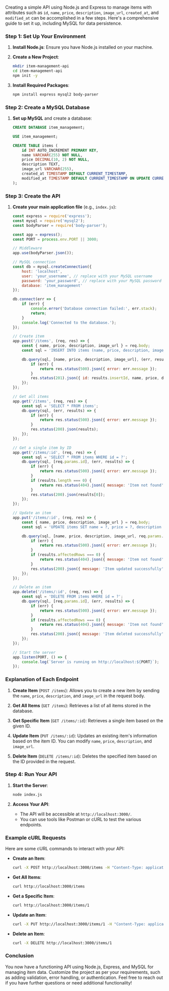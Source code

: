 Creating a simple API using Node.js and Express to manage items with attributes such as `id`, `name`, `price`, `description`, `image_url`, `created_at`, and `modified_at` can be accomplished in a few steps. Here's a comprehensive guide to set it up, including MySQL for data persistence.

### Step 1: Set Up Your Environment

1. **Install Node.js**: Ensure you have Node.js installed on your machine.

2. **Create a New Project**:
   ```bash
   mkdir item-management-api
   cd item-management-api
   npm init -y
   ```

3. **Install Required Packages**:
   ```bash
   npm install express mysql2 body-parser
   ```

### Step 2: Create a MySQL Database

1. **Set up MySQL** and create a database:

   ```sql
   CREATE DATABASE item_management;

   USE item_management;

   CREATE TABLE items (
       id INT AUTO_INCREMENT PRIMARY KEY,
       name VARCHAR(255) NOT NULL,
       price DECIMAL(10, 2) NOT NULL,
       description TEXT,
       image_url VARCHAR(255),
       created_at TIMESTAMP DEFAULT CURRENT_TIMESTAMP,
       modified_at TIMESTAMP DEFAULT CURRENT_TIMESTAMP ON UPDATE CURRENT_TIMESTAMP
   );
   ```

### Step 3: Create the API

1. **Create your main application file** (e.g., `index.js`):

   ```javascript
   const express = require('express');
   const mysql = require('mysql2');
   const bodyParser = require('body-parser');

   const app = express();
   const PORT = process.env.PORT || 3000;

   // Middleware
   app.use(bodyParser.json());

   // MySQL connection
   const db = mysql.createConnection({
       host: 'localhost',
       user: 'your_username', // replace with your MySQL username
       password: 'your_password', // replace with your MySQL password
       database: 'item_management'
   });

   db.connect(err => {
       if (err) {
           console.error('Database connection failed:', err.stack);
           return;
       }
       console.log('Connected to the database.');
   });

   // Create item
   app.post('/items', (req, res) => {
       const { name, price, description, image_url } = req.body;
       const sql = 'INSERT INTO items (name, price, description, image_url) VALUES (?, ?, ?, ?)';

       db.query(sql, [name, price, description, image_url], (err, results) => {
           if (err) {
               return res.status(500).json({ error: err.message });
           }
           res.status(201).json({ id: results.insertId, name, price, description, image_url });
       });
   });

   // Get all items
   app.get('/items', (req, res) => {
       const sql = 'SELECT * FROM items';
       db.query(sql, (err, results) => {
           if (err) {
               return res.status(500).json({ error: err.message });
           }
           res.status(200).json(results);
       });
   });

   // Get a single item by ID
   app.get('/items/:id', (req, res) => {
       const sql = 'SELECT * FROM items WHERE id = ?';
       db.query(sql, [req.params.id], (err, results) => {
           if (err) {
               return res.status(500).json({ error: err.message });
           }
           if (results.length === 0) {
               return res.status(404).json({ message: 'Item not found' });
           }
           res.status(200).json(results[0]);
       });
   });

   // Update an item
   app.put('/items/:id', (req, res) => {
       const { name, price, description, image_url } = req.body;
       const sql = 'UPDATE items SET name = ?, price = ?, description = ?, image_url = ? WHERE id = ?';

       db.query(sql, [name, price, description, image_url, req.params.id], (err, results) => {
           if (err) {
               return res.status(500).json({ error: err.message });
           }
           if (results.affectedRows === 0) {
               return res.status(404).json({ message: 'Item not found' });
           }
           res.status(200).json({ message: 'Item updated successfully' });
       });
   });

   // Delete an item
   app.delete('/items/:id', (req, res) => {
       const sql = 'DELETE FROM items WHERE id = ?';
       db.query(sql, [req.params.id], (err, results) => {
           if (err) {
               return res.status(500).json({ error: err.message });
           }
           if (results.affectedRows === 0) {
               return res.status(404).json({ message: 'Item not found' });
           }
           res.status(200).json({ message: 'Item deleted successfully' });
       });
   });

   // Start the server
   app.listen(PORT, () => {
       console.log(`Server is running on http://localhost:${PORT}`);
   });
   ```

### Explanation of Each Endpoint

1. **Create Item** (`POST /items`): Allows you to create a new item by sending the `name`, `price`, `description`, and `image_url` in the request body.

2. **Get All Items** (`GET /items`): Retrieves a list of all items stored in the database.

3. **Get Specific Item** (`GET /items/:id`): Retrieves a single item based on the given ID.

4. **Update Item** (`PUT /items/:id`): Updates an existing item's information based on the item ID. You can modify `name`, `price`, `description`, and `image_url`.

5. **Delete Item** (`DELETE /items/:id`): Deletes the specified item based on the ID provided in the request.

### Step 4: Run Your API

1. **Start the Server**:
   ```bash
   node index.js
   ```

2. **Access Your API**:
    - The API will be accessible at `http://localhost:3000/`.
    - You can use tools like Postman or cURL to test the various endpoints.

### Example cURL Requests

Here are some cURL commands to interact with your API:

- **Create an Item**:
   ```bash
   curl -X POST http://localhost:3000/items -H "Content-Type: application/json" -d '{"name": "Sample Item", "price": 19.99, "description": "A sample item for sale", "image_url": "http://example.com/image.png"}'
   ```

- **Get All Items**:
   ```bash
   curl http://localhost:3000/items
   ```

- **Get a Specific Item**:
   ```bash
   curl http://localhost:3000/items/1
   ```

- **Update an Item**:
   ```bash
   curl -X PUT http://localhost:3000/items/1 -H "Content-Type: application/json" -d '{"name": "Updated Item", "price": 29.99, "description": "An updated description", "image_url": "http://example.com/newimage.png"}'
   ```

- **Delete an Item**:
   ```bash
   curl -X DELETE http://localhost:3000/items/1
   ```

### Conclusion

You now have a functioning API using Node.js, Express, and MySQL for managing item data. Customize the project as per your requirements, such as adding validation, error handling, or authentication. Feel free to reach out if you have further questions or need additional functionality!
